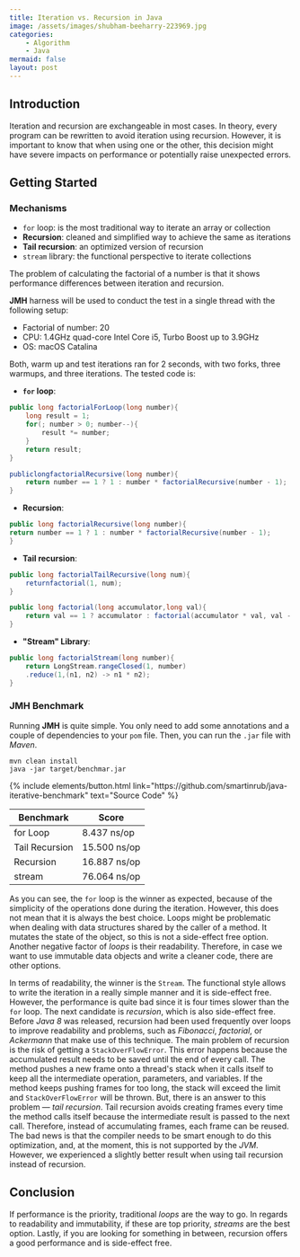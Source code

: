 ```yaml
---
title: Iteration vs. Recursion in Java
image: /assets/images/shubham-beeharry-223969.jpg
categories:
    - Algorithm
    - Java
mermaid: false
layout: post
---
```


## Introduction

Iteration and recursion are exchangeable in most cases. In theory, every program can be rewritten to avoid iteration using recursion. However, it is important to know that when using one or the other, this decision might have severe impacts on performance or potentially raise unexpected errors.

## Getting Started
### Mechanisms

- `for` loop: is the most traditional way to iterate an array or collection
- **Recursion**: cleaned and simplified way to achieve the same as iterations
- **Tail recursion**: an optimized version of recursion
- `stream` library: the functional perspective to iterate collections

The problem of calculating the factorial of a number is that it shows performance differences between iteration and recursion. 

**JMH** harness will be used to conduct the test in a single thread with the following setup:

- Factorial of number: 20
- CPU: 1.4GHz quad-core Intel Core i5, Turbo Boost up to 3.9GHz
- OS: macOS Catalina

Both, warm up and test iterations ran for 2 seconds, with two forks, three warmups, and three iterations. The tested code is:

* **`for` loop**:

```java
public long factorialForLoop(long number){
    long result = 1;
    for(; number > 0; number--){
        result *= number;
    }
    return result;
}

publiclongfactorialRecursive(long number){
    return number == 1 ? 1 : number * factorialRecursive(number - 1);
}
```

* **Recursion**:

```java
public long factorialRecursive(long number){
return number == 1 ? 1 : number * factorialRecursive(number - 1);
}
```

* **Tail recursion**:

```java
public long factorialTailRecursive(long num){
    returnfactorial(1, num);
}

public long factorial(long accumulator,long val){
    return val == 1 ? accumulator : factorial(accumulator * val, val - 1);
}
```

* **"Stream" Library**:

```java
public long factorialStream(long number){
    return LongStream.rangeClosed(1, number)
    .reduce(1,(n1, n2) -> n1 * n2);
}
```

### JMH Benchmark

Running **JMH** is quite simple. You only need to add some annotations and a couple of dependencies to your `pom` file. Then, you can run the `.jar` file with _Maven_.

```shell
mvn clean install
java -jar target/benchmar.jar
```

<p class="text-center">
{% include elements/button.html link="https://github.com/smartinrub/java-iterative-benchmark" text="Source Code" %}
</p>

Benchmark  | Score
------------- | -------------
for Loop  |  8.437 ns/op
Tail Recursion  | 15.500 ns/op
Recursion  | 16.887 ns/op
stream  | 76.064  ns/op


As you can see, the `for` loop is the winner as expected, because of the simplicity of the operations done during the iteration. However, this does not mean that it is always the best choice. Loops might be problematic when dealing with data structures shared by the caller of a method. It mutates the state of the object, so this is not a side-effect free option. Another negative factor of _loops_ is their readability. Therefore, in case we want to use immutable data objects and write a cleaner code, there are other options.

In terms of readability, the winner is the `Stream`. The functional style allows to write the iteration in a really simple manner and it is side-effect free. However, the performance is quite bad since it is four times slower than the `for` loop. The next candidate is _recursion_, which is also side-effect free. Before _Java 8_ was released, recursion had been used frequently over loops to improve readability and problems, such as _Fibonacci_, _factorial_, or _Ackermann_ that make use of this technique. The main problem of recursion is the risk of getting a `StackOverFlowError`. This error happens because the accumulated result needs to be saved until the end of every call. The method pushes a new frame onto a thread's stack when it calls itself to keep all the intermediate operation, parameters, and variables. If the method keeps pushing frames for too long, the stack will exceed the limit and `StackOverFlowError` will be thrown. But, there is an answer to this problem — _tail recursion_. Tail recursion avoids creating frames every time the method calls itself because the intermediate result is passed to the next call. Therefore, instead of accumulating frames, each frame can be reused. The bad news is that the compiler needs to be smart enough to do this optimization, and, at the moment, this is not supported by the _JVM_. However, we experienced a slightly better result when using tail recursion instead of recursion.

## Conclusion

If performance is the priority, traditional _loops_ are the way to go. In regards to readability and immutability, if these are top priority, _streams_  are the best option. Lastly, if you are looking for something in between, recursion offers a good performance and is side-effect free.
